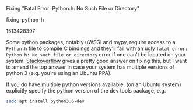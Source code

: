 Fixing "Fatal Error: Python.h: No Such File or Directory"

fixing-python-h

1513428397

Some python packages, notably uWSGI and mypy, require access to a `Python.h` file
to compile C bindings and they'll fail with an ugly
`fatal error: Python.h: No such file or directory` error if one can't be located
on your system.  [Stackoverflow](https://stackoverflow.com/questions/21530577/fatal-error-python-h-no-such-file-or-directory)
gives a pretty good answer on fixing this, but I want to amend the top answer
in case your system has multiple versions of python 3 (e.g. you're using an
Ubuntu PPA).

If you do have multiple python versions available, (on an Ubuntu system)
explicitly specify the python version of the dev tools package, e.g.

```bash
sudo apt install python3.6-dev
```
